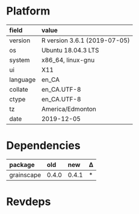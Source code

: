 # Platform

|field    |value                        |
|:--------|:----------------------------|
|version  |R version 3.6.1 (2019-07-05) |
|os       |Ubuntu 18.04.3 LTS           |
|system   |x86_64, linux-gnu            |
|ui       |X11                          |
|language |en_CA                        |
|collate  |en_CA.UTF-8                  |
|ctype    |en_CA.UTF-8                  |
|tz       |America/Edmonton             |
|date     |2019-12-05                   |

# Dependencies

|package    |old   |new   |Δ  |
|:----------|:-----|:-----|:--|
|grainscape |0.4.0 |0.4.1 |*  |

# Revdeps

